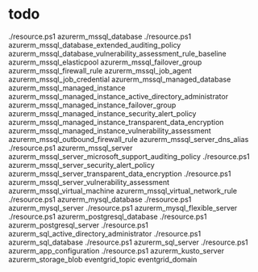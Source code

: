 # todo

./resource.ps1 azurerm_mssql_database
./resource.ps1 azurerm_mssql_database_extended_auditing_policy
azurerm_mssql_database_vulnerability_assessment_rule_baseline
azurerm_mssql_elasticpool
azurerm_mssql_failover_group
azurerm_mssql_firewall_rule
azurerm_mssql_job_agent
azurerm_mssql_job_credential
azurerm_mssql_managed_database
azurerm_mssql_managed_instance
azurerm_mssql_managed_instance_active_directory_administrator
azurerm_mssql_managed_instance_failover_group
azurerm_mssql_managed_instance_security_alert_policy
azurerm_mssql_managed_instance_transparent_data_encryption
azurerm_mssql_managed_instance_vulnerability_assessment
azurerm_mssql_outbound_firewall_rule
azurerm_mssql_server_dns_alias
./resource.ps1 azurerm_mssql_server
azurerm_mssql_server_microsoft_support_auditing_policy
./resource.ps1 azurerm_mssql_server_security_alert_policy
azurerm_mssql_server_transparent_data_encryption
./resource.ps1 azurerm_mssql_server_vulnerability_assessment
azurerm_mssql_virtual_machine
azurerm_mssql_virtual_network_rule
./resource.ps1 azurerm_mysql_database
./resource.ps1 azurerm_mysql_server
./resource.ps1 azurerm_mysql_flexible_server
./resource.ps1 azurerm_postgresql_database
./resource.ps1 azurerm_postgresql_server
./resource.ps1 azurerm_sql_active_directory_administrator
./resource.ps1 azurerm_sql_database
./resource.ps1 azurerm_sql_server
./resource.ps1 azurerm_app_configuration
./resource.ps1 azurerm_kusto_server
azurerm_storage_blob
eventgrid_topic
eventgrid_domain
